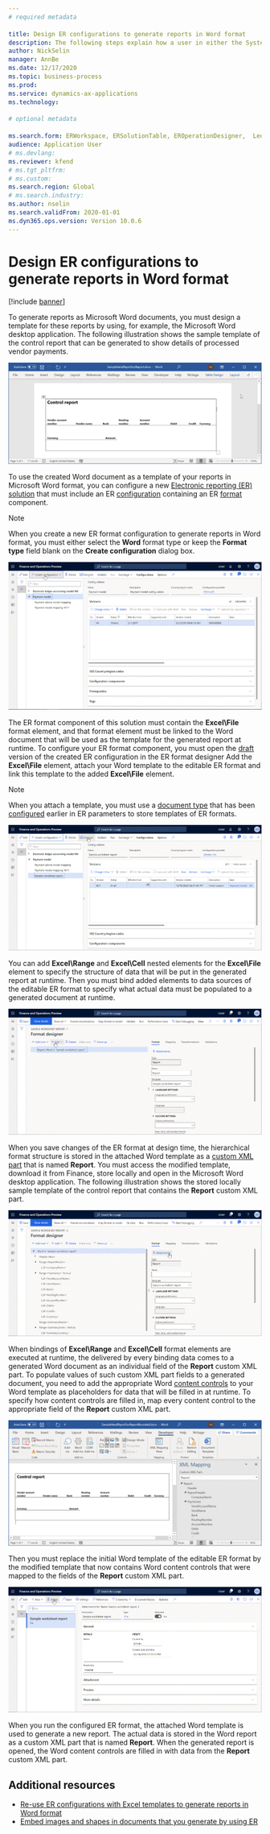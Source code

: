 ```yaml
--- 
# required metadata 
 
title: Design ER configurations to generate reports in Word format
description: The following steps explain how a user in either the System administrator or Electronic reporting functional consultant role can configure an Electronic reporting formats to generate reports as Microsoft Word files. 
author: NickSelin
manager: AnnBe 
ms.date: 12/17/2020
ms.topic: business-process 
ms.prod:  
ms.service: dynamics-ax-applications 
ms.technology:  
 
# optional metadata 
 
ms.search.form: ERWorkspace, ERSolutionTable, EROperationDesigner,  LedgerJournalTable, LedgerJournalTransVendPaym   
audience: Application User 
# ms.devlang:  
ms.reviewer: kfend
# ms.tgt_pltfrm:  
# ms.custom:  
ms.search.region: Global
# ms.search.industry: 
ms.author: nselin
ms.search.validFrom: 2020-01-01 
ms.dyn365.ops.version: Version 10.0.6 
---
```


# Design ER configurations to generate reports in Word format

[!include [banner](../includes/banner.md)]

To generate reports as Microsoft Word documents, you must design a template for these reports by using, for example, the Microsoft Word desktop application. The following illustration shows the sample template of the control report that can be generated to show details of processed vendor payments.

![Microsoft Word desktop application with a sample report template](./media/er-design-configuration-word-image1.png)

To use the created Word document as a template of your reports in Microsoft Word format, you can configure a new [Electronic reporting (ER)](general-electronic-reporting.md) [solution](er-quick-start1-new-solution.md) that must include an ER [configuration](general-electronic-reporting.md#Configuration) containing an ER [format](general-electronic-reporting.md#FormatComponentOutbound) component.

> [!NOTE]
> When you create a new ER format configuration to generate reports in Word format, you must either select the **Word** format type or keep the **Format type** field blank on the **Create configuration** dialog box.

![Configurations page with a created format configuration](./media/er-design-configuration-word-image2.gif)

The ER format component of this solution must contain the **Excel\\File** format element, and that format element must be linked to the Word document that will be used as the template for the generated report at runtime.  To configure your ER format component, you must open the [draft](general-electronic-reporting.md#component-versioning) version of the created ER configuration in the ER format designer Add the **Excel\File** element, attach your Word template to the editable ER format and link this template to the added **Excel\File** element.

> [!NOTE]
> When you attach a template, you must use a [document type](https://docs.microsoft.com/dynamics365/fin-ops-core/fin-ops/organization-administration/configure-document-management#configure-document-types) that has been [configured](electronic-reporting-er-configure-parameters.md#parameters-to-manage-documents) earlier in ER parameters to store templates of ER formats.

![Format designer page with an attached template](./media/er-design-configuration-word-image3.gif)

You can add **Excel\\Range** and **Excel\\Cell** nested elements for the **Excel\\File** element to specify the structure of data that will be put in the generated report at runtime. Then you must bind added elements to data sources of the editable ER format to specify what actual data must be populated to a generated document at runtime.

![Format designer page with configured elements](./media/er-design-configuration-word-image4.gif)

When you save changes of the ER format at design time, the hierarchical format structure is stored in the attached Word template as a [custom XML part](https://docs.microsoft.com/visualstudio/vsto/custom-xml-parts-overview?view=vs-2019) that is named **Report**. You must access the modified template, download it from Finance, store locally and open in the Microsoft Word desktop application. The following illustration shows the stored locally sample template of the control report that contains the **Report** custom XML part.

![Microsoft Word desktop application with a sample report template](./media/er-design-configuration-word-image5.gif)

When bindings of **Excel\\Range** and **Excel\\Cell** format elements are executed at runtime, the delivered by every binding data comes to a generated Word document as an individual field of the **Report** custom XML part. To populate values of such custom XML part fields to a generated document, you need to add the appropriate Word [content controls](https://docs.microsoft.com/office/client-developer/word/content-controls-in-word) to your Word template as placeholders for data that will be filled in at runtime. To specify how content controls are filled in, map every content control to the appropriate field of the **Report** custom XML part.

![Microsoft Word desktop application with a sample report template](./media/er-design-configuration-word-image6.gif)

Then you must replace the initial Word template of the editable ER format by the modified template that now contains Word content controls that were mapped to the fields of the **Report** custom XML part.

![Format designer page with the replaced template](./media/er-design-configuration-word-image7.gif)

When you run the configured ER format, the attached Word template is used to generate a new report. The actual data is stored in the Word report as a custom XML part that is named **Report**. When the generated report is opened, the Word content controls are filled in with data from the **Report** custom XML part.

## Additional resources

- [Re-use ER configurations with Excel templates to generate reports in Word format](./tasks/er-design-configuration-word-2016-11.md)
- [Embed images and shapes in documents that you generate by using ER](electronic-reporting-embed-images-shapes.md#embed-an-image-in-a-word-document)
